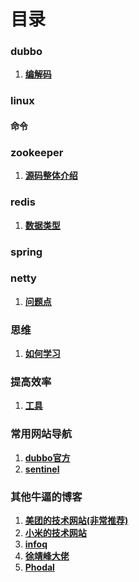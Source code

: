 # 目录
### dubbo
1. **[编解码](dubbo/dubbo_Codec.md)**
### linux
#### 命令
### zookeeper
1. **[源码整体介绍](zookeeper/source_introduce.md)**
### redis
1. **[数据类型](redis/data_type_introduce.md)**
### spring
### netty
1. **[问题点](netty&nio/question.md)**
### 思维
1. **[如何学习](thinking/how_do_study.md)**
### 提高效率
1. **[工具](opsdev/dev_tools.md)**
### 常用网站导航
1. **[dubbo官方](http://dubbo.apache.org/zh-cn/index.html)**
2. **[sentinel](https://github.com/sentinel-group/sentinel-awesome)**
### 其他牛逼的博客
1. **[美团的技术网站(非常推荐)](https://tech.meituan.com/)**
1. **[小米的技术网站](https://xiaomi-info.github.io/)**
1. **[infoq](https://www.infoq.cn/)**
1. **[徐靖峰大佬](https://lexburner.github.io/)**
1. **[Phodal](https://www.phodal.com/)**


